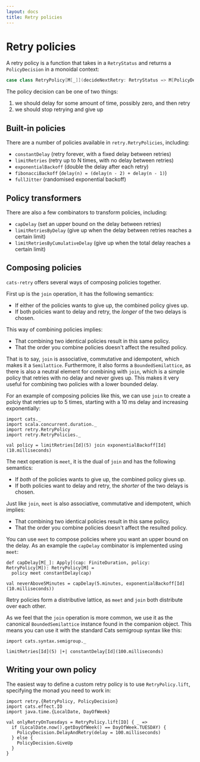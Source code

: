 ```yaml
---
layout: docs
title: Retry policies
---
```


# Retry policies

A retry policy is a function that takes in a `RetryStatus` and returns a
`PolicyDecision` in a monoidal context:

```scala
case class RetryPolicy[M[_]](decideNextRetry: RetryStatus => M[PolicyDecision])
```

The policy decision can be one of two things:

1. we should delay for some amount of time, possibly zero, and then retry
2. we should stop retrying and give up

## Built-in policies

There are a number of policies available in `retry.RetryPolicies`, including:

* `constantDelay` (retry forever, with a fixed delay between retries)
* `limitRetries` (retry up to N times, with no delay between retries)
* `exponentialBackoff` (double the delay after each retry)
* `fibonacciBackoff` (`delay(n) = (delay(n - 2) + delay(n - 1)`)
* `fullJitter` (randomised exponential backoff)

## Policy transformers

There are also a few combinators to transform policies, including:

* `capDelay` (set an upper bound on the delay between retries)
* `limitRetriesByDelay` (give up when the delay between retries reaches a
  certain limit)
* `limitRetriesByCumulativeDelay` (give up when the total delay reaches a
  certain limit)

## Composing policies

`cats-retry` offers several ways of composing policies together.

First up is the `join` operation, it has the following semantics:

* If either of the policies wants to give up, the combined policy gives up.
* If both policies want to delay and retry, the *longer* of the two delays is
  chosen.

This way of combining policies implies:

* That combining two identical policies result in this same policy.
* That the order you combine policies doesn't affect the resulted policy.

That is to say, `join` is associative, commutative and idempotent, which makes it a `Semilattice`.
Furthermore, it also forms a `BoundedSemilattice`, as there is also a neutral element for combining with `join`, which is a simple policy that retries with no delay and never gives up.
This makes it very useful for combining two policies with a lower bounded delay.

For an example of composing policies like this, we can use `join` to create a polciy that retries up to 5 times, starting with a 10 ms delay and increasing
exponentially:

```tut:book
import cats._
import scala.concurrent.duration._
import retry.RetryPolicy
import retry.RetryPolicies._

val policy = limitRetries[Id](5) join exponentialBackoff[Id](10.milliseconds)
```

The next operation is `meet`, it is the dual of `join` and has the following semantics:

* If *both* of the policies wants to give up, the combined policy gives up.
* If both policies want to delay and retry, the *shorter* of the two delays is
  chosen.

Just like `join`, `meet` is also associative, commutative and idempotent, which implies:

* That combining two identical policies result in this same policy.
* That the order you combine policies doesn't affect the resulted policy.

You can use `meet` to compose policies where you want an upper bound on the delay.
As an example the `capDelay` combinator is implemented using `meet`:

```tut:book
def capDelay[M[_]: Apply](cap: FiniteDuration, policy: RetryPolicy[M]): RetryPolicy[M] =
  policy meet constantDelay(cap)

val neverAbove5Minutes = capDelay(5.minutes, exponentialBackoff[Id](10.milliseconds))
```

Retry policies form a distributive lattice, as `meet` and `join` both distribute over each other.

As we feel that the `join` operation is more common,
we use it as the canonical `BoundedSemilattice` instance found in the companion object.
This means you can use it with the standard Cats semigroup syntax like this:

```tut:book
import cats.syntax.semigroup._

limitRetries[Id](5) |+| constantDelay[Id](100.milliseconds)
```

## Writing your own policy

The easiest way to define a custom retry policy is to use `RetryPolicy.lift`,
specifying the monad you need to work in:

```tut:book
import retry.{RetryPolicy, PolicyDecision}
import cats.effect.IO
import java.time.{LocalDate, DayOfWeek}

val onlyRetryOnTuesdays = RetryPolicy.lift[IO] { _ =>
  if (LocalDate.now().getDayOfWeek() == DayOfWeek.TUESDAY) {
    PolicyDecision.DelayAndRetry(delay = 100.milliseconds)
  } else {
    PolicyDecision.GiveUp
  }
}
```
